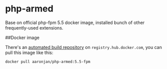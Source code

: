 php-armed
=========

Base on official php-fpm 5.5 docker image, installed bunch of other frequently-used extensions.

##Docker image

There's an [automated build repository](https://registry.hub.docker.com/u/aaronjan/php-armed/) on `registry.hub.docker.com`, you can pull this image like this:

```shell
docker pull aaronjan/php-armed:5.5-fpm
```
